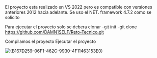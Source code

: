 El proyecto esta realizado en VS 2022 pero es compatible con versiones anteriores 2012 hacia adelante.
Se uso el NET. framework 4.7.2 como se solicito 

Para ejecutar el proyecto solo se debera clonar 
-git init
-git clone https://github.com/DAMN1SELF/Reto-Tecnico.git

Compilamos el proyecto
Ejecutar el proyecto

![{B167D259-06F1-462C-9930-4F11463153E0}](https://github.com/user-attachments/assets/36928504-7412-4481-9744-4b501e7a9f2c)
